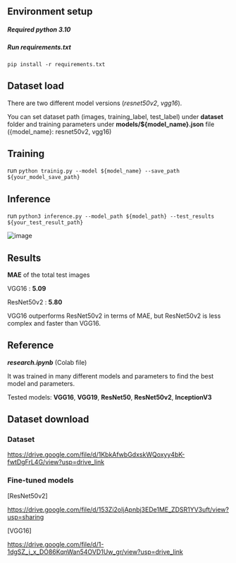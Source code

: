 ## Environment setup

##### Required python 3.10 

##### Run requirements.txt

`pip install -r requirements.txt`

## Dataset load

There are two different model versions (_resnet50v2_, _vgg16_).

You can set dataset path (images, training_label, test_label) under **dataset** folder and training parameters under **models/${model_name}.json** file ({model_name}: resnet50v2, vgg16)

## Training

run
`python trainig.py --model ${model_name} --save_path ${your_model_save_path}`


## Inference

run
`python3 inference.py --model_path ${model_path} --test_results ${your_test_result_path}`

![image](https://github.com/user-attachments/assets/f3bb2d84-a57a-41cc-89fe-d7cd9bc5b6cd)

## Results

**MAE** of the total test images 

VGG16 : **5.09**

ResNet50v2 : **5.80**

VGG16 outperforms ResNet50v2 in terms of MAE, but ResNet50v2 is less complex and faster than VGG16.


## Reference
_**research.ipynb**_ (Colab file)

It was trained in many different models and parameters to find the best model and parameters.

Tested models: **VGG16**, **VGG19**, **ResNet50**, **ResNet50v2**, **InceptionV3**

## Dataset download

### Dataset
https://drive.google.com/file/d/1KbkAfwbGdxskWQoxyy4bK-fwtDgFrL4G/view?usp=drive_link

### Fine-tuned models
[ResNet50v2]

https://drive.google.com/file/d/153Zi2oIjApnbj3EDe1ME_ZDSR1YV3uft/view?usp=sharing

[VGG16]

https://drive.google.com/file/d/1-1dgSZ_j_x_DO86KqnWan54OVD1Uw_gr/view?usp=drive_link
